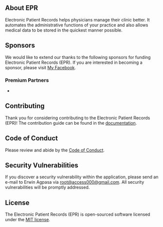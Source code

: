 ## About EPR

Electronic Patient Records helps physicians manage their clinic better. It automates the administrative functions of your practice and also allows medical data to be stored in the quickest manner possible.

## Sponsors

We would like to extend our thanks to the following sponsors for funding Electronic Patient Records (EPR). If you are interested in becoming a sponsor, please visit [My Facebook](https://www.facebook.com/witchcraft.xxx/).

### Premium Partners

-

## Contributing

Thank you for considering contributing to the Electronic Patient Records (EPR)! The contribution guide can be found in the [documentation](https://devph.io/docs/contributions).

## Code of Conduct

Please review and abide by the [Code of Conduct](https://devph.io/docs/contributions#code-of-conduct).

## Security Vulnerabilities

If you discover a security vulnerability within the application, please send an e-mail to Erwin Agpasa via [root@access000@gmail.com](mailto:root@access000@gmail.com). All security vulnerabilities will be promptly addressed.

## License

The Electronic Patient Records (EPR) is open-sourced software licensed under the [MIT license](https://opensource.org/licenses/MIT).
